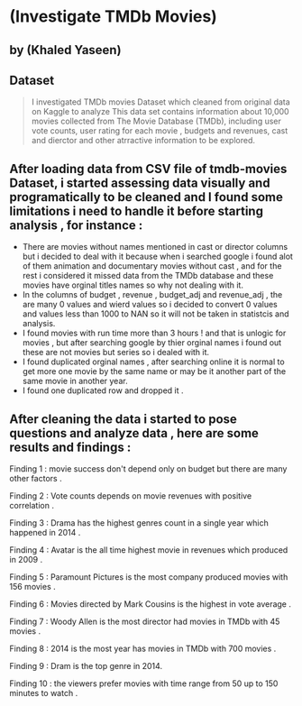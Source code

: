 # (Investigate TMDb Movies)
## by (Khaled Yaseen)


## Dataset

> I investigated TMDb movies Dataset which cleaned from original data on Kaggle to analyze This data set contains information about 10,000 movies collected from The Movie Database (TMDb), including user vote counts, user rating for each movie , budgets and revenues, cast and dierctor and other atrractive information to be explored.


## After loading data from CSV file of tmdb-movies Dataset, i started assessing data visually and programatically to be cleaned and I found some limitations i need to handle it before starting analysis , for instance : 

- There are movies without names mentioned in cast or director columns but i decided to deal with it because when i searched google i found alot of them animation and documentary movies without cast , and for the rest i considered it missed data from the TMDb database and these movies have orginal titles names so why not dealing with it.
- In the columns of budget , revenue , budget_adj and revenue_adj , the are many 0 values and wierd values so i decided to convert 0 values and values less than 1000 to NAN so it will not be taken in statistcis and analysis.
- I found movies with run time more than 3 hours ! and that is unlogic for movies , but after searching google by thier orginal names i found out these are not movies but series so i dealed with it.
- I found duplicated orginal names , after searching online it is normal to get more one movie by the same name or may be it another part of the same movie in another year.
- I found one duplicated row and dropped it .


## After cleaning the data i started to pose questions and analyze data , here are some results and findings :

Finding 1 : movie success don't depend only on budget but there are many other factors .

Finding 2 : Vote counts depends on movie revenues with positive correlation .

Finding 3 : Drama has the highest genres count in a single year which happened in 2014 .

Finding 4 : Avatar is the all time highest movie in revenues which produced in 2009 .

Finding 5 : Paramount Pictures is the most company produced movies with 156 movies .

Finding 6 : Movies directed by Mark Cousins is the highest in vote average .

Finding 7 : Woody Allen is the most director had movies in TMDb with 45 movies .

Finding 8 : 2014 is the most year has movies in TMDb with 700 movies .

Finding 9 : Dram is the top genre in 2014.

Finding 10 : the viewers prefer movies with time range from 50 up to 150 minutes to watch .